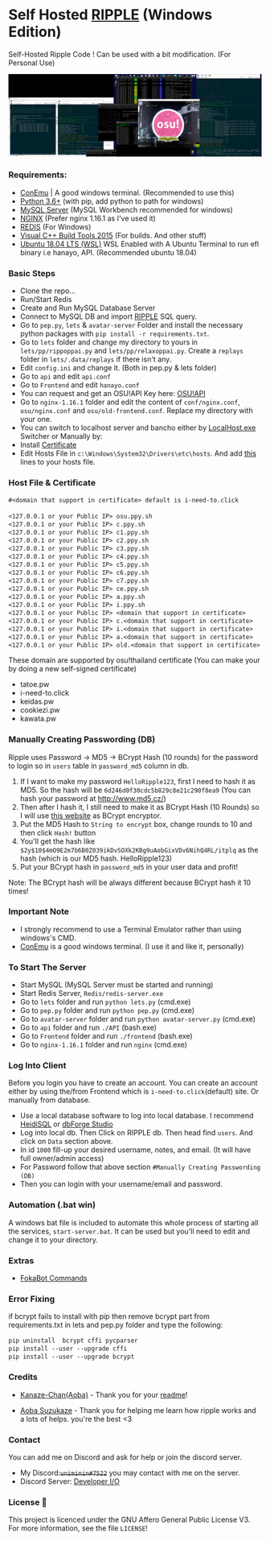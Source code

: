# Self Hosted <a href=https://ripple.moe>RIPPLE</a> (Windows Edition)
Self-Hosted Ripple Code ! Can be used with a bit modification. (For Personal Use)

<p align="center">
  <img src="https://github.com/Uniminin/Light-Ripple-Windows/blob/master/WSL%20location/RIPPLE.PNG"/>
</p>

### Requirements:
* <a href=https://conemu.github.io>ConEmu</a> | A good windows terminal. (Recommended to use this)
* <a href=https://www.python.org/downloads/release/python-368>Python 3.6+</a> (with pip, add python to path for windows)
* <a href=https://dev.mysql.com/get/Downloads/MySQLInstaller/mysql-installer-web-community-8.0.18.0.msi>MySQL Server</a> (MySQL Workbench recommended for windows)
* <a href=http://nginx.org/en/download.html>NGINX</a> (Prefer nginx 1.16.1 as I've used it)
* <a href=https://github.com/tporadowski/redis/releases>REDIS</a> (For Windows)
* <a href="https://go.microsoft.com/fwlink/?LinkId=691126">Visual C++ Build Tools 2015</a> (For builds. And other stuff)
* <a href="https://www.microsoft.com/en-us/p/ubuntu-1804-lts/9n9tngvndl3q?activetab=pivot:overviewtab">Ubuntu 18.04 LTS (WSL)</a> WSL Enabled with A Ubuntu Terminal to run efl binary i.e hanayo, API. (Recommended ubuntu 18.04)

### Basic Steps
* Clone the repo...
* Run/Start Redis
* Create and Run MySQL Database Server
* Connect to MySQL DB and import <a href=https://github.com/Uniminin/Light-Ripple-Windows/blob/master/SQL/RIPPLE.sql>RIPPLE</a> SQL query.
* Go to `pep.py`, `lets` & `avatar-server` Folder and install the necessary python packages with `pip install -r requirements.txt`.
* Go to `lets` folder and change my directory to yours in `lets/pp/rippoppai.py` and `lets/pp/relaxoppai.py`. Create a `replays` folder in `lets/.data/replays` if there isn't any.
* Edit `config.ini` and change it. (Both in pep.py & lets folder)
* Go to `api` and edit `api.conf`
* Go to `Frontend` and edit `hanayo.conf`
* You can request and get an OSU!API Key here: <a href=https://old.ppy.sh>OSU!API</a>
* Go to `nginx-1.16.1` folder and edit the content of `conf/nginx.conf`, `osu/nginx.conf` and `osu/old-frontend.conf`. Replace my directory with your one.
* You can switch to localhost server and bancho either by <a href=https://github.com/Uniminin/Light-Ripple-Windows/blob/master/Switcher/LocalHost.exe>LocalHost.exe</a> Switcher or Manually by:
* Install <a href=https://github.com/Uniminin/Light-Ripple-Windows/blob/master/Certificate/cert.crt>Certificate</a>
* Edit Hosts File in `c:\Windows\System32\Drivers\etc\hosts`. And add <a href=https://raw.githubusercontent.com/Uniminin/Light-Ripple-Windows/master/Hosts/hosts.txt>this</a> lines to your hosts file.

### Host File & Certificate
```
#<domain that support in certificate> default is i-need-to.click

<127.0.0.1 or your Public IP> osu.ppy.sh
<127.0.0.1 or your Public IP> c.ppy.sh
<127.0.0.1 or your Public IP> c1.ppy.sh
<127.0.0.1 or your Public IP> c2.ppy.sh
<127.0.0.1 or your Public IP> c3.ppy.sh
<127.0.0.1 or your Public IP> c4.ppy.sh
<127.0.0.1 or your Public IP> c5.ppy.sh
<127.0.0.1 or your Public IP> c6.ppy.sh
<127.0.0.1 or your Public IP> c7.ppy.sh
<127.0.0.1 or your Public IP> ce.ppy.sh
<127.0.0.1 or your Public IP> a.ppy.sh
<127.0.0.1 or your Public IP> i.ppy.sh
<127.0.0.1 or your Public IP> <domain that support in certificate>
<127.0.0.1 or your Public IP> c.<domain that support in certificate>
<127.0.0.1 or your Public IP> i.<domain that support in certificate>
<127.0.0.1 or your Public IP> a.<domain that support in certificate>
<127.0.0.1 or your Public IP> old.<domain that support in certificate>
```

These domain are supported by osu!thailand certificate (You can make your by doing a new self-signed certificate)
- tatoe.pw
- i-need-to.click
- keidas.pw
- cookiezi.pw
- kawata.pw

### Manually Creating Passwording (DB)
Ripple uses Password -> MD5 -> BCrypt Hash (10 rounds) for the password to login so in `users` table in `password_md5` column in db.

1. If I want to make my password `HelloRipple123`, first I need to hash it as MD5. So the hash will be `6d246d0f30cdc5b829c8e21c290f8ea9` (You can hash your password at http://www.md5.cz/)
2. Then after I hash it, I still need to make it as BCrypt Hash (10 Rounds) so I will use <a href="https://bcrypt-generator.com/">this website</a> as BCrypt encryptor.
3. Put the MD5 Hash to `String to encrypt` box, change rounds to 10 and then click `Hash!` button
4. You'll get the hash like `$2y$10$4mO9E2m7b6B0Z039ikDvSOXk2KBg9uAobGixVDv6NihQ4RL/itplq` as the hash (which is our MD5 hash. HelloRipple123)
5. Put your BCrypt hash in `password_md5` in your user data and profit!

Note: The BCrypt hash will be always different because BCrypt hash it 10 times!

### Important Note
* I strongly recommend to use a Terminal Emulator rather than using windows's CMD.
* <a href=https://conemu.github.io>ConEmu</a> is a good windows terminal. (I use it and like it, personally)

### To Start The Server
* Start MySQL (MySQL Server must be started and running)
* Start Redis Server, `Redis/redis-server.exe`
* Go to `lets` folder and run `python lets.py` (cmd.exe)
* Go to `pep.py` folder and run `python pep.py` (cmd.exe)
* Go to `avatar-server` folder and run `python avatar-server.py` (cmd.exe)
* Go to `api` folder and run `./API` (bash.exe)
* Go to `Frontend` folder and run `./frontend` (bash.exe)
* Go to `nginx-1.16.1` folder and run `nginx` (cmd.exe)

### Log Into Client
Before you login you have to create an account. You can create an account either by using the/from Frontend which is `i-need-to.click`(default) site. Or manually from database.
* Use a local database software to log into local database. I recommend <a href=https://www.heidisql.com/download.php>HeidiSQL</a> or <a href=https://www.devart.com/dbforge/mysql/studio/download.html>dbForge Studio</a>
* Log into local db. Then Click on RIPPLE db. Then head find `users`. And click on `Data` section above.
* In id `1000` fill-up your desired username, notes, and email. (It will have full owner/admin access)
* For Password follow that above section `#Manually Creating Passwording (DB)`
* Then you can login with your username/email and password.

### Automation (.bat win)
A windows bat file is included to automate this whole process of starting all the services, `start-server.bat`. It can be used but you'll need to edit and change it to your directory.

### Extras
* <a href=https://ripple.moe/doc/fokabot>FokaBot Commands</a>

### Error Fixing
if bcrypt fails to install with pip then remove bcrypt part from requirements.txt in lets and pep.py folder and type the following:
```
pip uninstall  bcrypt cffi pycparser
pip install --user --upgrade cffi
pip install --user --upgrade bcrypt
```


### Credits
* <a href=https://github.com/Kanaze-chan>Kanaze-Chan(Aoba)</a> - Thank you for your <a href=https://github.com/Kanaze-chan/readme>readme</a>!

* <a href=https://github.com/Hazuki-san>Aoba Suzukaze</a> - Thank you for helping me learn how ripple works and a lots of helps. you're the best <3 


### Contact
You can add me on Discord and ask for help or join the discord server.
* My Discord:~~`uniminin#7522`~~ you may contact with me on the server.
* Discord Server: <a href=https://discord.gg/bA8pDFX>Developer I/O</a>

### License :scroll:
This project is licenced under the GNU Affero General Public License V3. For more information, see the file `LICENSE`!
